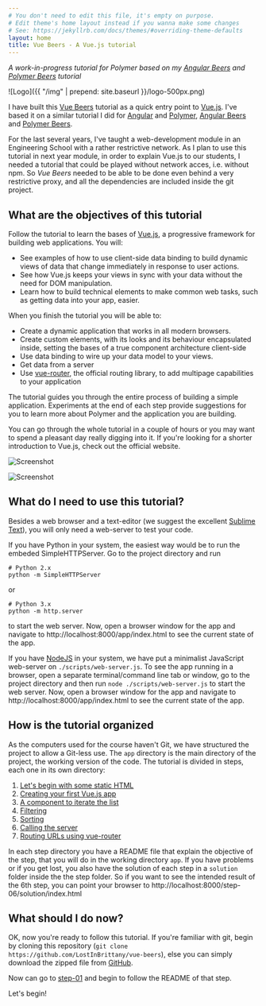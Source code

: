 ```yaml
---
# You don't need to edit this file, it's empty on purpose.
# Edit theme's home layout instead if you wanna make some changes
# See: https://jekyllrb.com/docs/themes/#overriding-theme-defaults
layout: home
title: Vue Beers - A Vue.js tutorial
---
```



*A work-in-progress tutorial for Polymer based on my [Angular Beers](https://github.com/LostInBrittany/angular-beers) and  [Polymer Beers](https://github.com/LostInBrittany/polymer-beers) tutorial*    

![Logo]({{ "/img" | prepend: site.baseurl }}/logo-500px.png)


I have built this [Vue Beers](https://lostinbrittany.github.com/io/vue-beers) tutorial as a quick entry point to [Vue.js](https://vuejs.org/). I've based it on a similar tutorial I did for [Angular](https://angular.io/) and [Polymer](https://www.polymer-project.org/), [Angular Beers](https://github.com/LostInBrittany/angular-beers) and  [Polymer Beers](https://github.com/LostInBrittany/polymer-beers).  

For the last several years, I've taught a web-development module in an Engineering School with a rather restrictive network. As I plan to use this tutorial in next year module, in order to explain Vue.js to our students, I needed a tutorial that could be played without network acces, i.e. without npm. So *Vue Beers* needed to be able to be done even behind a very restrictive proxy, and all the dependencies are included inside the git project.


## What are the objectives of this tutorial ##

Follow the tutorial to learn the bases of [Vue.js](https://vuejs.org/), a progressive framework for building web applications. You will:

- See examples of how to use client-side data binding to build dynamic views of data that change immediately in response to user actions.
- See how Vue.js keeps your views in sync with your data without the need for DOM manipulation.
- Learn how to build technical elements to make common web tasks, such as getting data into your app, easier.

When you finish the tutorial you will be able to:

- Create a dynamic application that works in all modern browsers.
- Create custom elements, with its looks and its behaviour encapsulated inside, setting the bases of a true component architecture client-side
- Use data binding to wire up your data model to your views.
- Get data from a server
- Use [vue-router](https://router.vuejs.org/en/), the official routing library, to add multipage capabilities to your application

The tutorial guides you through the entire process of building a simple application. Experiments at the end of each step provide suggestions for you to learn more about Polymer and the application you are building.

You can go through the whole tutorial in a couple of hours or you may want to spend a pleasant day really digging into it. If you're looking for a shorter introduction to Vue.js, check out the official website.

![Screenshot](/img/step-06_01.jpg)  


![Screenshot](/img/step-08_02.jpg)

## What do I need to use this tutorial? ##

Besides a web browser and a text-editor (we suggest the excellent [Sublime Text](http://www.sublimetext.com/)), you will only need a web-server to test your code.

If you have Python in your system, the easiest way would be to run the embeded SimpleHTTPServer. Go to the project directory and run

```
# Python 2.x
python -m SimpleHTTPServer
```

or 

```
# Python 3.x
python -m http.server
```

to start the web server. Now, open a browser window for the app and navigate to http://localhost:8000/app/index.html to see the current state of the app.

If you have [NodeJS](http://nodejs.org) in your system, we have put a minimalist JavaScript web-server on `./scripts/web-server.js`. To see the app running in a browser, open a separate terminal/command line tab or window, go to the project directory and then run `node ./scripts/web-server.js` to start the web server. Now, open a browser window for the app and navigate to http://localhost:8000/app/index.html to see the current state of the app.


## How is the tutorial organized ##

As the computers used for the course haven't Git, we have structured the project to allow a Git-less use. The `app` directory is the main directory of the project, the working version of the code. The tutorial is divided in steps, each one in its own directory:

1. [Let's begin with some static HTML](./step-01/)
1. [Creating your first Vue.js app](./step-02/)
1. [A component to iterate the list](./step-03/)
1. [Filtering](./step-04/)
1. [Sorting](./step-05/)
1. [Calling the server](./step-06/)
1. [Routing URLs using vue-router](./step-07/)

In each step directory you have a README file that explain the objective of the step, that you will do in the working directory `app`. If you have problems or if you get lost, you also have the solution of each step in a `solution` folder inside the the step folder. So if you want to see the intended result of the 6th step, you can point your browser to http://localhost:8000/step-06/solution/index.html

## What should I do now?  ##

OK, now you're ready to follow this tutorial. If you're familiar with git, begin by cloning this repository (`git clone https://github.com/LostInBrittany/vue-beers`), else you can simply download the zipped file from [GitHub](https://github.com/LostInBrittany/vue-beers/archive/master.zip).

Now can go to [step-01](./step-01) and begin to follow the README of that step. 

Let's begin!
